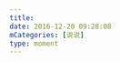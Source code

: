 ```yaml
---
title: 
date: 2016-12-20 09:28:08
mCategories: [说说]
type: moment
---
```


<div id="pics-20161220092808"></div>

<script src="/lib/moment/pics.js"></script>
<script>
var data = [
    {"link": "2016-12-20_000001.jpeg", "type": "shuoshuo"}
];
picsRender(data, "pics-20161220092808");
</script>
